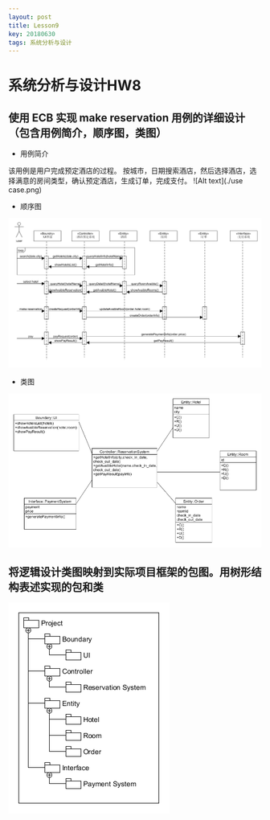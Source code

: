 ```yaml
---
layout: post
title: Lesson9
key: 20180630
tags: 系统分析与设计
---
```

# 系统分析与设计HW8

## 使用 ECB 实现 make reservation 用例的详细设计（包含用例简介，顺序图，类图）

* 用例简介

该用例是用户完成预定酒店的过程。
按城市，日期搜索酒店，然后选择酒店，选择满意的房间类型，确认预定酒店，生成订单，完成支付。
![Alt text](./use case.png)

* 顺序图

![Alt text](https://github.com/t617/blog/raw/master/screenshots/uml/sequece_9.png)


* 类图

![Alt text](https://github.com/t617/blog/raw/master/screenshots/uml/class.png)


## 将逻辑设计类图映射到实际项目框架的包图。用树形结构表述实现的包和类

![Alt text](https://github.com/t617/blog/raw/master/screenshots/uml/package.png)
